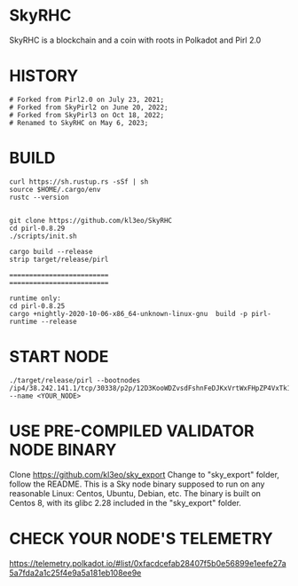 # SkyRHC
SkyRHC is a blockchain and a coin with roots in Polkadot and Pirl 2.0

HISTORY
=======

	# Forked from Pirl2.0 on July 23, 2021;
	# Forked from SkyPirl2 on June 20, 2022;
	# Forked from SkyPirl3 on Oct 18, 2022;
	# Renamed to SkyRHC on May 6, 2023;

BUILD
=====

	curl https://sh.rustup.rs -sSf | sh
	source $HOME/.cargo/env
	rustc --version


	git clone https://github.com/kl3eo/SkyRHC
	cd pirl-0.8.29
	./scripts/init.sh

	cargo build --release
	strip target/release/pirl
	
	=========================
	=========================
	
	runtime only:
	cd pirl-0.8.25
	cargo +nightly-2020-10-06-x86_64-unknown-linux-gnu  build -p pirl-runtime --release

START NODE
==========

	./target/release/pirl --bootnodes /ip4/38.242.141.1/tcp/30338/p2p/12D3KooWDZvsdFshnFeDJKxVrtWxFHpZP4VxTk1xJUxx6a4ZLDWF --name <YOUR_NODE>


USE PRE-COMPILED VALIDATOR NODE BINARY
======================================
Clone https://github.com/kl3eo/sky_export
Change to "sky_export" folder, follow the README. This is a Sky node binary supposed to run on any reasonable Linux: Centos, Ubuntu, Debian, etc.
The binary is built on Centos 8, with its glibc 2.28 included in the "sky_export" folder.


CHECK YOUR NODE'S TELEMETRY
===========================

https://telemetry.polkadot.io/#list/0xfacdcefab28407f5b0e56899e1eefe27a5a7fda2a1c25f4e9a5a181eb108ee9e

